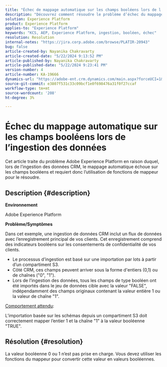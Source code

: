 ```yaml
---
title: "Échec de mappage automatique sur les champs booléens lors de l’ingestion des données"
description: "Découvrez comment résoudre le problème d’échec du mappage automatique sur les champs booléens lors de l’ingestion des données"
solution: Experience Platform
product: Experience Platform
applies-to: "Experience Platform"
keywords: "KCS, AEP, Experience Platform, ingestion, booléen, échec"
resolution: Resolution
internal-notes: "https://jira.corp.adobe.com/browse/PLATIR-20943"
bug: false
article-created-by: Nayanika Chakravarty
article-created-date: "5/22/2024 9:13:52 PM"
article-published-by: Nayanika Chakravarty
article-published-date: "5/22/2024 9:23:41 PM"
version-number: 4
article-number: KA-19666
dynamics-url: "https://adobe-ent.crm.dynamics.com/main.aspx?forceUCI=1&pagetype=entityrecord&etn=knowledgearticle&id=b41f0a30-8018-ef11-9f8a-6045bd026dc7"
source-git-commit: e3807f531c33c09bcf1e0f698476a31f0f27ccaf
workflow-type: tm+mt
source-wordcount: '208'
ht-degree: 3%

---
```


# Échec du mappage automatique sur les champs booléens lors de l’ingestion des données


Cet article traite du problème Adobe Experience Platform en raison duquel, lors de l’ingestion des données CRM, le mappage automatique échoue sur les champs booléens et requiert donc l’utilisation de fonctions de mappeur pour le résoudre.

## Description {#description}


<b>Environnement</b>

Adobe Experience Platform

<b>Problème/Symptômes</b>

Dans cet exemple, une ingestion de données CRM inclut un flux de données avec l’enregistrement principal de vos clients. Cet enregistrement comprend des indicateurs booléens sur les consentements de confidentialité de vos clients.

- Le processus d’ingestion est basé sur une importation par lots à partir d’un compartiment S3.
- Côté CRM, ces champs peuvent arriver sous la forme d&#39;entiers (0,1) ou de chaînes (&quot;0&quot;, &quot;1&quot;).
- Lors de l’ingestion des données, tous les champs de type booléen ont été importés dans le jeu de données cible avec la valeur &quot;FALSE&quot;, indépendamment des champs originaux contenant la valeur entière 1 ou la valeur de chaîne &quot;1&quot;.


<u>Comportement attendu</u>:

L’importation basée sur les schémas depuis un compartiment S3 doit correctement mapper l’entier 1 et la chaîne &quot;1&quot; à la valeur booléenne &quot;TRUE&quot;.


## Résolution {#resolution}


La valeur booléenne 0 ou 1 n’est pas prise en charge. Vous devez utiliser les fonctions du mappeur pour convertir cette valeur en valeurs booléennes.
